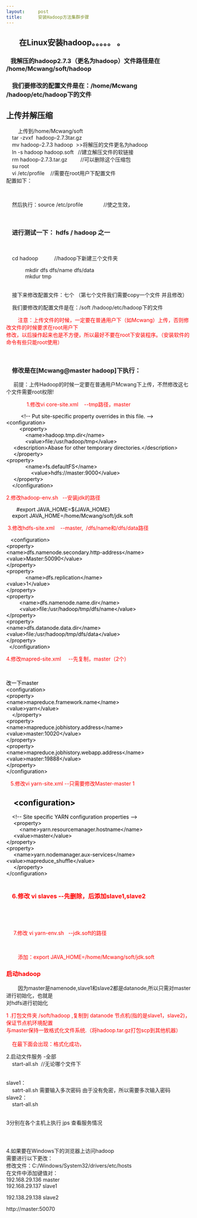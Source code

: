 ```yaml
---
layout:     post
title:      安装Hadoop方法集群步骤
---
```

<div id="article_content" class="article_content clearfix csdn-tracking-statistics" data-pid="blog" data-mod="popu_307" data-dsm="post">
								            <link rel="stylesheet" href="https://csdnimg.cn/release/phoenix/template/css/ck_htmledit_views-f76675cdea.css">
						<div class="htmledit_views" id="content_views">
                <h2>       在Linux安装hadoop。。。。。 。</h2>

<h3>   我解压的hadoop2.7.3（更名为hadoop）文件路径是在 /home/Mcwang/soft/hadoop</h3>

<h3>    我们要修改的配置文件是在：/home/Mcwang /hadoop/etc/hadoop下的文件</h3>

<h2>上传并解压缩</h2>

<p>        上传到/home/Mcwang/soft<br>
    tar -zvxf  hadoop-2.7.3tar.gz <br>
    mv hadoop-2.7.3 hadoop  &gt;&gt;将解压的文件更名为hadoop<br>
    ln -s hadoop hadoop.soft   //建立解压文件的软链接<br>
    rm hadoop-2.7.3.tar.gz         //可以删除这个压缩包<br>
    su root<br>
    vi /etc/profile    //需要在root用户下配置文件<br>
配置如下：</p>

<p>    <img alt="" class="has" src="https://img-blog.csdn.net/20180514135344718?watermark/2/text/aHR0cHM6Ly9ibG9nLmNzZG4ubmV0L3hpYW96ZWx1bHU=/font/5a6L5L2T/fontsize/400/fill/I0JBQkFCMA==/dissolve/70"></p>

<p>    然后执行：source /etc/profile              //使之生效，</p>

<p>    <img alt="" class="has" src="https://img-blog.csdn.net/20180514135714546?watermark/2/text/aHR0cHM6Ly9ibG9nLmNzZG4ubmV0L3hpYW96ZWx1bHU=/font/5a6L5L2T/fontsize/400/fill/I0JBQkFCMA==/dissolve/70"></p>

<h3>    进行测试一下： hdfs / hadoop 之一</h3>

<p>    <img alt="" class="has" src="https://img-blog.csdn.net/20180514140154356?watermark/2/text/aHR0cHM6Ly9ibG9nLmNzZG4ubmV0L3hpYW96ZWx1bHU=/font/5a6L5L2T/fontsize/400/fill/I0JBQkFCMA==/dissolve/70"></p>

<p>    cd hadoop           //hadoop下新建三个文件夹</p>

<p>             mkdir dfs dfs/name dfs/data<br>
             mkdur tmp<br>
    <img alt="" class="has" src="https://img-blog.csdn.net/20180514154744953?watermark/2/text/aHR0cHM6Ly9ibG9nLmNzZG4ubmV0L3hpYW96ZWx1bHU=/font/5a6L5L2T/fontsize/400/fill/I0JBQkFCMA==/dissolve/70"></p>

<p>    接下来修改配置文件：七个 （第七个文件我们需要copy一个文件 并且修改）</p>

<p>    我们要修改的配置文件是在：/soft /hadoop/etc/hadoop下的文件</p>

<p>     <span style="color:#ff0000;">   注意：上传文件的时候，一定要在普通用户下（如Mcwang）上传，否则修改文件的时候要求在root用户下<br>
修改，以后操作起来也是不方便，所以最好不要在root下安装程序。（安装软件的命令有些只能root使用）</span></p>

<p>        <img alt="" class="has" src="https://img-blog.csdn.net/20180514144226510?watermark/2/text/aHR0cHM6Ly9ibG9nLmNzZG4ubmV0L3hpYW96ZWx1bHU=/font/5a6L5L2T/fontsize/400/fill/I0JBQkFCMA==/dissolve/70"></p>

<h3>    修改是在[Mcwang@master hadoop]下执行：   </h3>

<p>     前提：上传Hadoop的时候一定要在普通用户Mcwang下上传，不然修改这七个文件需要root权限!</p>

<p>        <span style="color:#ff0000;">      1.修改vi core-site.xml    --tmp路径，master</span></p>

<p>     <span style="color:#000000;">   </span><span style="color:#000000;">  &lt;!-- Put site-specific property overrides in this file. --&gt;<br>
&lt;configuration&gt;<br>
         &lt;property&gt;<br>
             &lt;name&gt;hadoop.tmp.dir&lt;/name&gt;<br>
             &lt;value&gt;file:/usr/hadoop/tmp&lt;/value&gt;<br>
     &lt;description&gt;Abase for other temporary directories.&lt;/description&gt;<br>
     &lt;/property&gt;<br>
&lt;property&gt;<br>
             &lt;name&gt;fs.defaultFS&lt;/name&gt;<br>
                 &lt;value&gt;hdfs://master:9000&lt;/value&gt;<br>
     &lt;/property&gt;<br>
    &lt;/configuration&gt;</span><br><img alt="" class="has" src="https://img-blog.csdn.net/20180515174221196?watermark/2/text/aHR0cHM6Ly9ibG9nLmNzZG4ubmV0L3hpYW96ZWx1bHU=/font/5a6L5L2T/fontsize/400/fill/I0JBQkFCMA==/dissolve/70"></p>

<p><span style="color:#ff0000;">2.修改hadoop-env.sh   --安装jdk的路径</span></p>

<p>       <span style="color:#000000;">#export JAVA_HOME=${JAVA_HOME}<br>
    export JAVA_HOME=/home/Mcwang/soft/jdk.soft<br><img alt="" class="has" src="https://img-blog.csdn.net/201805141555384?watermark/2/text/aHR0cHM6Ly9ibG9nLmNzZG4ubmV0L3hpYW96ZWx1bHU=/font/5a6L5L2T/fontsize/400/fill/I0JBQkFCMA==/dissolve/70"></span></p>

<p><span style="color:#ff0000;"> 3.修改hdfs-site.xml    --master,  /dfs/name和/dfs/data路径</span></p>

<p><span style="color:#000000;">   <span style="color:#000000;">&lt;configuration&gt;<br>
&lt;property&gt;<br>
&lt;name&gt;dfs.namenode.secondary.http-address&lt;/name&gt;<br>
&lt;value&gt;Master:50090&lt;/value&gt;<br>
&lt;/property&gt;<br>
&lt;property&gt;<br>
             &lt;name&gt;dfs.replication&lt;/name&gt;<br>
&lt;value&gt;1&lt;/value&gt;<br>
&lt;/property&gt;<br>
&lt;property&gt;<br>
         &lt;name&gt;dfs.namenode.name.dir&lt;/name&gt;<br>
         &lt;value&gt;file:/usr/hadoop/tmp/dfs/name&lt;/value&gt;<br>
&lt;/property&gt;<br>
&lt;property&gt;<br>
&lt;name&gt;dfs.datanode.data.dir&lt;/name&gt;<br>
&lt;value&gt;file:/usr/hadoop/tmp/dfs/data&lt;/value&gt;<br>
&lt;/property&gt;<br>
  &lt;/configuration&gt;</span><br><img alt="" class="has" src="https://img-blog.csdn.net/2018051610255481?watermark/2/text/aHR0cHM6Ly9ibG9nLmNzZG4ubmV0L3hpYW96ZWx1bHU=/font/5a6L5L2T/fontsize/400/fill/I0JBQkFCMA==/dissolve/70"></span></p>

<p><span style="color:#ff0000;">4.修改mapred-site.xml     --先复制，master（2个）</span></p>

<p>    <img alt="" class="has" src="https://img-blog.csdn.net/20180514162448266?watermark/2/text/aHR0cHM6Ly9ibG9nLmNzZG4ubmV0L3hpYW96ZWx1bHU=/font/5a6L5L2T/fontsize/400/fill/I0JBQkFCMA==/dissolve/70"></p>

<p><span style="color:#000000;">改一下master<br>
&lt;configuration&gt;<br>
&lt;property&gt;<br>
&lt;name&gt;mapreduce.framework.name&lt;/name&gt;<br>
&lt;value&gt;yarn&lt;/value&gt;<br>
    &lt;/property&gt;<br>
&lt;property&gt;<br>
&lt;name&gt;mapreduce.jobhistory.address&lt;/name&gt;<br>
&lt;value&gt;master:10020&lt;/value&gt;<br>
&lt;/property&gt;<br>
&lt;property&gt;<br>
&lt;name&gt;mapreduce.jobhistory.webapp.address&lt;/name&gt;<br>
&lt;value&gt;master:19888&lt;/value&gt;<br>
&lt;/property&gt;<br>
&lt;/configuration&gt;<br><img alt="" class="has" src="https://img-blog.csdn.net/20180514162959626?watermark/2/text/aHR0cHM6Ly9ibG9nLmNzZG4ubmV0L3hpYW96ZWx1bHU=/font/5a6L5L2T/fontsize/400/fill/I0JBQkFCMA==/dissolve/70"></span></p>

<p><span style="color:#000000;">  <span style="color:#ff0000;"> 5.修改vi yarn-site.xml --只需要修改Master-master 1</span></span></p>

<h2><span style="color:#000000;">    <span style="color:#000000;">&lt;configuration&gt; </span></span></h2>

<p><span style="color:#000000;"><span style="color:#000000;">    &lt;!-- Site specific YARN configuration properties --&gt;<br>
     &lt;property&gt;<br>
         &lt;name&gt;yarn.resourcemanager.hostname&lt;/name&gt;<br>
     &lt;value&gt;master&lt;/value&gt;<br>
&lt;/property&gt;<br>
&lt;property&gt;<br>
     &lt;name&gt;yarn.nodemanager.aux-services&lt;/name&gt;<br>
&lt;value&gt;mapreduce_shuffle&lt;/value&gt;<br>
     &lt;/property&gt;<br>
&lt;/configuration&gt;</span><br>
    <img alt="" class="has" src="https://img-blog.csdn.net/20180514163529726?watermark/2/text/aHR0cHM6Ly9ibG9nLmNzZG4ubmV0L3hpYW96ZWx1bHU=/font/5a6L5L2T/fontsize/400/fill/I0JBQkFCMA==/dissolve/70"></span></p>

<h3><span style="color:#000000;">  <span style="color:#ff0000;">  6.修改 vi slaves --先删除，后添加slave1,slave2</span></span></h3>

<p><span style="color:#000000;">    <img alt="" class="has" src="https://img-blog.csdn.net/2018051416375299?watermark/2/text/aHR0cHM6Ly9ibG9nLmNzZG4ubmV0L3hpYW96ZWx1bHU=/font/5a6L5L2T/fontsize/400/fill/I0JBQkFCMA==/dissolve/70"></span></p>

<p>        <img alt="" class="has" src="https://img-blog.csdn.net/20180514163859520?watermark/2/text/aHR0cHM6Ly9ibG9nLmNzZG4ubmV0L3hpYW96ZWx1bHU=/font/5a6L5L2T/fontsize/400/fill/I0JBQkFCMA==/dissolve/70"></p>

<p>    <span style="color:#ff0000;"> 7.修改 vi yarn-env.sh   --jdk.soft的路径</span></p>

<p>        <img alt="" class="has" src="https://img-blog.csdn.net/20180514192416535?watermark/2/text/aHR0cHM6Ly9ibG9nLmNzZG4ubmV0L3hpYW96ZWx1bHU=/font/5a6L5L2T/fontsize/400/fill/I0JBQkFCMA==/dissolve/70"> </p>

<p>      <span style="color:#ff0000;">  添加：export JAVA_HOME=/home/Mcwang/soft/jdk.soft</span></p>

<h3><span style="color:#ff0000;">启动hadoop</span></h3>

<p>        因为master是namenode,slave1和slave2都是datanode,所以只需对master进行初始化，也就是<br>
对hdfs进行初始化</p>

<p><span style="color:#ff0000;">1 .打包文件夹 /soft/hadoop ,复制到 datanode 节点机(指的是slave1，slave2)，保证节点机环境配置<br>
与master保持一致格式化文件系统.（将hadoop.tar.gz打包scp到其他机器）<br><br><img alt="" class="has" src="https://img-blog.csdn.net/20180515142913448?watermark/2/text/aHR0cHM6Ly9ibG9nLmNzZG4ubmV0L3hpYW96ZWx1bHU=/font/5a6L5L2T/fontsize/400/fill/I0JBQkFCMA==/dissolve/70"><br>
    在最下面会出现：格式化成功，</span><br><img alt="" class="has" src="https://img-blog.csdn.net/20180515181838874?watermark/2/text/aHR0cHM6Ly9ibG9nLmNzZG4ubmV0L3hpYW96ZWx1bHU=/font/5a6L5L2T/fontsize/400/fill/I0JBQkFCMA==/dissolve/70"></p>

<p>2.启动文件服务 -全部<br>
    start-all.sh  //无论哪个文件下</p>

<p>   <img alt="" class="has" src="https://img-blog.csdn.net/20180516141641886?watermark/2/text/aHR0cHM6Ly9ibG9nLmNzZG4ubmV0L3hpYW96ZWx1bHU=/font/5a6L5L2T/fontsize/400/fill/I0JBQkFCMA==/dissolve/70"><br>
slave1：<br>
    satrt-all.sh 需要输入多次密码 由于没有免密，所以需要多次输入密码<br>
slave2：<br>
    start-all.sh<br>
 </p>

<p>3分别在各个主机上执行 jps 查看服务情况</p>

<p><img alt="" class="has" src="https://img-blog.csdn.net/20180516141930927?watermark/2/text/aHR0cHM6Ly9ibG9nLmNzZG4ubmV0L3hpYW96ZWx1bHU=/font/5a6L5L2T/fontsize/400/fill/I0JBQkFCMA==/dissolve/70"></p>

<p><img alt="" class="has" src="https://img-blog.csdn.net/20180518124029704?watermark/2/text/aHR0cHM6Ly9ibG9nLmNzZG4ubmV0L3hpYW96ZWx1bHU=/font/5a6L5L2T/fontsize/400/fill/I0JBQkFCMA==/dissolve/70"></p>

<p><img alt="" class="has" src="https://img-blog.csdn.net/20180518124104471?watermark/2/text/aHR0cHM6Ly9ibG9nLmNzZG4ubmV0L3hpYW96ZWx1bHU=/font/5a6L5L2T/fontsize/400/fill/I0JBQkFCMA==/dissolve/70"></p>

<p>4.如果要在Windows下的浏览器上访问hadoop <br>
需要进行以下更改：<br>
修改文件：C:/Windows/System32/drivers/etc/hosts<br>
在文件中添加键值对：<br>
192.168.29.136 master<br>
192.168.29.137 slave1</p>

<p>192.138.29.138 slave2</p>

<p>http://master:50070</p>

<p><img alt="" class="has" src="https://img-blog.csdn.net/20180518123947696?watermark/2/text/aHR0cHM6Ly9ibG9nLmNzZG4ubmV0L3hpYW96ZWx1bHU=/font/5a6L5L2T/fontsize/400/fill/I0JBQkFCMA==/dissolve/70"></p>

<p> </p>

<p> </p>

<p> </p>

<p> </p>

<p> </p>            </div>
                </div>